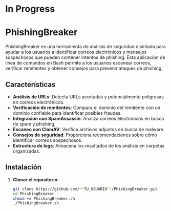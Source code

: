 # In Progress
# PhishingBreaker

PhishingBreaker es una herramienta de análisis de seguridad diseñada para ayudar a los usuarios a identificar correos electrónicos y mensajes sospechosos que pueden contener intentos de phishing. Esta aplicación de línea de comandos en Bash permite a los usuarios escanear correos, verificar remitentes y obtener consejos para prevenir ataques de phishing.

## Características

- **Análisis de URLs**: Detecta URLs acortadas y potencialmente peligrosas en correos electrónicos.
- **Verificación de remitentes**: Compara el dominio del remitente con un dominio confiable para identificar posibles fraudes.
- **Integración con SpamAssassin**: Analiza correos electrónicos en busca de spam y phishing.
- **Escaneo con ClamAV**: Verifica archivos adjuntos en busca de malware.
- **Consejos de seguridad**: Proporciona recomendaciones sobre cómo identificar correos sospechosos.
- **Estructura de logs**: Almacena los resultados de los análisis en carpetas organizadas.

## Instalación

1. **Clonar el repositorio**:
   ```bash
   git clone https://github.com/**TU_USUARIO**/PhishingBreaker.git
   cd PhishingBreaker
   chmod +x PhishingBreaker.sh
   ./PhishingBreaker.sh
   ```

